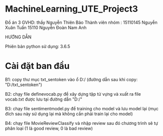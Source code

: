 ﻿# MachineLearning_UTE_Project3
Đồ án 3
GVHD: thầy Nguyễn Thiên Bảo
Thành viên nhóm : 15110145 Nguyễn Xuân Tuấn
                  15110     Nguyễn Đoàn Nam Anh

HƯỚNG DẪN 

Phiên bản python sử dụng: 3.6.5


# Cài đặt ban đầu
B1: copy thư mục txt_sentoken vào ổ D:/ (đường dẫn sau khi copy: "D:/txt_sentoken")

B2: chạy file definevocab.py để xây dựng tập từ vựng và xuất ra file vocab.txt được lưu tại đường dẫn "D:/"

B3: chạy file sentimentmodel.py để training cho model và lưu model lại (mục đích sau này sử dụng lại mà không cần phải train lại cho model)

B4: chạy file MovieReviewClassify và nhập review sau đó chương trình sẽ tự phân loại (1 là good review, 0 là bad review)
